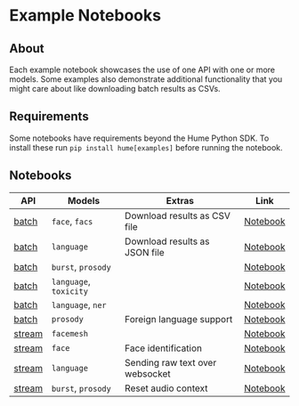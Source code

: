 # Example Notebooks

## About

Each example notebook showcases the use of one API with one or more models. Some examples also demonstrate additional functionality that you might care about like downloading batch results as CSVs.

## Requirements

Some notebooks have requirements beyond the Hume Python SDK. To install these run `pip install hume[examples]` before running the notebook.

## Notebooks

| API                                              | Models                 | Extras                          | Link                                                                                          |
| ------------------------------------------------ | ---------------------- | ------------------------------- | --------------------------------------------------------------------------------------------- |
| [batch](https://docs.hume.ai/doc/batch-api)      | `face`, `facs`         | Download results as CSV file    | [Notebook](./batch-facial-action-coding-system/batch-facial-action-coding-system.ipynb)       |
| [batch](https://docs.hume.ai/doc/batch-api)      | `language`             | Download results as JSON file   | [Notebook](./batch-text-sentiment-analysis/batch-text-sentiment-analysis.ipynb)               |
| [batch](https://docs.hume.ai/doc/batch-api)      | `burst`, `prosody`     |                                 | [Notebook](./batch-voice-expression/batch-voice-expression.ipynb)                             |
| [batch](https://docs.hume.ai/doc/batch-api)      | `language`, `toxicity` |                                 | [Notebook](./batch-text-toxicity-detection/batch-text-toxicity-detection.ipynb)               |
| [batch](https://docs.hume.ai/doc/batch-api)      | `language`, `ner`      |                                 | [Notebook](./batch-text-entity-recognition/batch-text-entity-recognition.ipynb)               |
| [batch](https://docs.hume.ai/doc/batch-api)      | `prosody`              | Foreign language support        | [Notebook](./batch-foreign-language-transcription/batch-foreign-language-transcription.ipynb) |
| [stream](https://docs.hume.ai/doc/streaming-api) | `facemesh`             |                                 | [Notebook](./stream-anonymized-facemesh/stream-anonymized-facemesh.ipynb)                     |
| [stream](https://docs.hume.ai/doc/streaming-api) | `face`                 | Face identification             | [Notebook](./stream-face-expression/stream-face-expression.ipynb)                             |
| [stream](https://docs.hume.ai/doc/streaming-api) | `language`             | Sending raw text over websocket | [Notebook](./stream-text-emotion/stream-text-emotion.ipynb)                                   |
| [stream](https://docs.hume.ai/doc/streaming-api) | `burst`, `prosody`     | Reset audio context             | [Notebook](./stream-voice-expression/stream-voice-expression.ipynb)                           |
